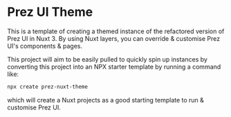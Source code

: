 # Prez UI Theme
This is a template of creating a themed instance of the refactored version of Prez UI in Nuxt 3. By using Nuxt layers, you can override & customise Prez UI's components & pages.

This project will aim to be easily pulled to quickly spin up instances by converting this project into an NPX starter template by running a command like:

```bash
npx create prez-nuxt-theme
```

which will create a Nuxt projects as a good starting template to run & customise Prez UI.